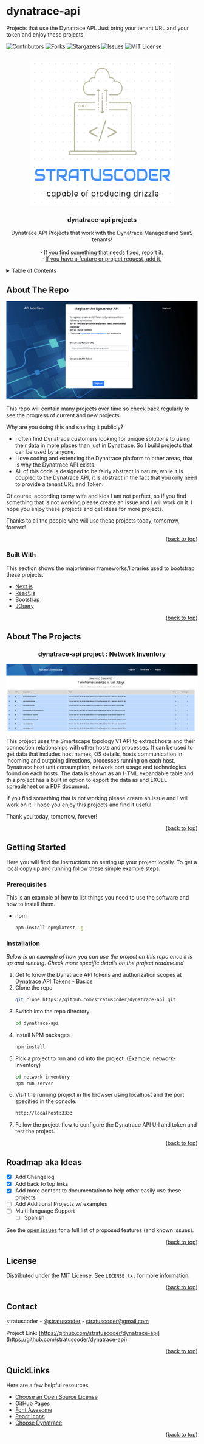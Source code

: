 # dynatrace-api
Projects that use the Dynatrace API.  Just bring your tenant URL and your token and enjoy these projects.

<div id="top"></div>
<!--
*** Thanks for checking out the dynatrace-api. If you have a suggestion
*** that would make this better, please fork the repo and create a pull request
*** or simply open an issue with the tag "enhancement".
*** Don't forget to give the project a star!
*** Thanks again! Now go create something AMAZING! :D
-->



<!-- PROJECT SHIELDS -->
<!--
*** I'm using markdown "reference style" links for readability.
*** Reference links are enclosed in brackets [ ] instead of parentheses ( ).
*** See the bottom of this document for the declaration of the reference variables
*** for contributors-url, forks-url, etc. This is an optional, concise syntax you may use.
*** https://www.markdownguide.org/basic-syntax/#reference-style-links
-->
[![Contributors][contributors-shield]][contributors-url]
[![Forks][forks-shield]][forks-url]
[![Stargazers][stars-shield]][stars-url]
[![Issues][issues-shield]][issues-url]
[![MIT License][license-shield]][license-url]



<!-- PROJECT LOGO -->
<br />
<div align="center">
  <a href="https://github.com/stratuscoder/dynatrace-api">
    <img src="documentation/images/logo.png" alt="Logo" width="380" height="380">
  </a>

  <h3 align="center">dynatrace-api projects</h3>

  <p align="center">
    Dynatrace API Projects that work with the Dynatrace Managed and SaaS tenants!
    <br />
    <br />
    ·
    <a href="https://github.com/stratuscoder/dynatrace-api/issues">If you find something that needs fixed, report it.</a>
    <br />
    ·
    <a href="https://github.com/stratuscoder/dynatrace-api/issues">If you have a feature or project request, add it.</a>
  </p>
</div>



<!-- TABLE OF CONTENTS -->
<details>
  <summary>Table of Contents</summary>
  <ol>
    <li>
      <a href="#about-the-repo">About The Repo</a>
      <ul>
        <li><a href="#built-with">Built With</a></li>
      </ul>
    </li>
    <li>
      <a href="#about-the-projects">About The Projects</a>
    </li>
    <li>
      <a href="#getting-started">Getting Started</a>
      <ul>
        <li><a href="#prerequisites">Prerequisites</a></li>
        <li><a href="#installation">Installation</a></li>
      </ul>
    </li>
    <li><a href="#usage">Usage</a></li>
    <li><a href="#roadmap">Roadmap</a></li>
    <li><a href="#contributing">Contributing</a></li>
    <li><a href="#license">License</a></li>
    <li><a href="#contact">Contact</a></li>
    <li><a href="#quicklinks">QuickLinks</a></li>
  </ol>
</details>



<!-- ABOUT THE REPO -->
## About The Repo

[![Dynatrace API][screenshot-dynatrace-api]](https://github.com/stratuscoder/dynatrace-api/)

This repo will contain many projects over time so check back regularly to see the progress of current and new projects.

Why are you doing this and sharing it publicly?

* I often find Dynatrace customers looking for unique solutions to using their data in more places than just in Dynatrace.  So I build projects that can be used by anyone.
* I love coding and extending the Dynatrace platform to other areas, that is why the Dynatrace API exists.
* All of this code is designed to be fairly abstract in nature, while it is coupled to the Dynatrace API, it is abstract in the fact that you only need to provide a tenant URL and Token.

Of course, according to my wife and kids I am not perfect, so if you find something that is not working please create an issue and I will work on it.  I hope you enjoy these projects and get ideas for more projects.

Thanks to all the people who will use these projects today, tomorrow, forever!

<p align="right">(<a href="#top">back to top</a>)</p>


### Built With

This section shows the major/minor frameworks/libraries used to bootstrap these projects. 

* [Next.js](https://nextjs.org/)
* [React.js](https://reactjs.org/)
* [Bootstrap](https://getbootstrap.com)
* [JQuery](https://jquery.com)

<p align="right">(<a href="#top">back to top</a>)</p>


## About The Projects

<div align="center">
  <h3 align="center">dynatrace-api project : Network Inventory</h3>
</div>

[![Dynatrace API - Network Inventory][screenshot-network-inventory]](https://github.com/stratuscoder/dynatrace-api/tree/main/network-inventory)

This project uses the Smartscape topology V1 API to extract hosts and their connection relationships with other hosts and processes. It can be used to get data that includes host names, OS details, hosts communication in incoming and outgoing directions, processes running on each host, Dynatrace host unit consumption, network port usage and technologies found on each hosts. The data is shown as an HTML expandable table and this project has a built in option to export the data as and EXCEL spreadsheet or a PDF document.

If you find something that is not working please create an issue and I will work on it.  I hope you enjoy this projects and find it useful.

Thank you today, tomorrow, forever!

<p align="right">(<a href="#top">back to top</a>)</p>


<!-- GETTING STARTED -->
## Getting Started

Here you will find the instructions on setting up your project locally.
To get a local copy up and running follow these simple example steps.

### Prerequisites

This is an example of how to list things you need to use the software and how to install them.
* npm
  ```sh
  npm install npm@latest -g
  ```

### Installation

_Below is an example of how you can use the project on this repo once it is up and running. Check more specific details on the project readme.md_

1. Get to know the Dynatrace API tokens and authorization scopes at [Dynatrace API Tokens - Basics](https://www.dynatrace.com/support/help/shortlink/api-authentication)
2. Clone the repo
   ```sh
   git clone https://github.com/stratuscoder/dynatrace-api.git
   ```
3. Switch into the repo directory
   ```sh
   cd dynatrace-api
   ```
4. Install NPM packages
   ```sh
   npm install
   ```
5. Pick a project to run and cd into the project. (Example: network-inventory)
   ```sh
   cd network-inventory
   npm run server
   ```
6. Visit the running project in the browser using localhost and the port specified in the console.
   ```sh
   http://localhost:3333
   ```
7. Follow the project flow to configure the Dynatrace API Url and token and test the project.

<p align="right">(<a href="#top">back to top</a>)</p>





<!-- ROADMAP -->
## Roadmap aka Ideas

- [x] Add Changelog
- [x] Add back to top links
- [x] Add more content to documentation to help other easily use these projects
- [ ] Add Additional Projects w/ examples
- [ ] Multi-language Support
    - [ ] Spanish

See the [open issues](https://github.com/stratuscoder/dynatrace-api/issues) for a full list of proposed features (and known issues).

<p align="right">(<a href="#top">back to top</a>)</p>




<!-- LICENSE -->
## License

Distributed under the MIT License. See `LICENSE.txt` for more information.

<p align="right">(<a href="#top">back to top</a>)</p>



<!-- CONTACT -->
## Contact

stratuscoder - [@stratuscoder](https://twitter.com/stratuscoder) - stratuscoder@gmail.com

Project Link: [https://github.com/stratuscoder/dynatrace-api](https://github.com/stratuscoder/dynatrace-api)

<p align="right">(<a href="#top">back to top</a>)</p>

<!-- ACKNOWLEDGMENTS -->
## QuickLinks

Here are a few helpful resources.

* [Choose an Open Source License](https://choosealicense.com)
* [GitHub Pages](https://pages.github.com)
* [Font Awesome](https://fontawesome.com)
* [React Icons](https://react-icons.github.io/react-icons/search)
* [Choose Dynatrace](https://dynatrace.com)

<p align="right">(<a href="#top">back to top</a>)</p>

<!-- MARKDOWN LINKS & IMAGES -->
<!-- https://www.markdownguide.org/basic-syntax/#reference-style-links -->
[contributors-shield]: https://img.shields.io/github/contributors/stratuscoder/dynatrace-api.svg?style=for-the-badge
[contributors-url]: https://github.com/stratuscoder/dynatrace-api/graphs/contributors
[forks-shield]: https://img.shields.io/github/forks/stratuscoder/dynatrace-api.svg?style=for-the-badge
[forks-url]: https://github.com/stratuscoder/dynatrace-api/network/members
[stars-shield]: https://img.shields.io/github/stars/stratuscoder/dynatrace-api.svg?style=for-the-badge
[stars-url]: https://github.com/stratuscoder/dynatrace-api/stargazers
[issues-shield]: https://img.shields.io/github/issues/stratuscoder/dynatrace-api.svg?style=for-the-badge
[issues-url]: https://github.com/stratuscoder/dynatrace-api/issues
[license-shield]: https://img.shields.io/github/license/stratuscoder/dynatrace-api.svg?style=for-the-badge
[license-url]: https://github.com/stratuscoder/dynatrace-api/blob/master/LICENSE.txt
[linkedin-shield]: https://img.shields.io/badge/-LinkedIn-black.svg?style=for-the-badge&logo=linkedin&colorB=555
[linkedin-url]: https://linkedin.com/in/stratuscoder
[screenshot-dynatrace-api]: documentation/images/screenshot-dynatrace-api.png
[screenshot-network-inventory]: documentation/images/screenshot-network-inventory.png